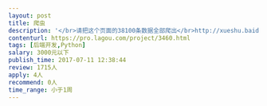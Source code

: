 ```yaml
---                
layout: post       
title: 爬虫           
description: '</br>请把这个页面的38100条数据全部爬出</br>http://xueshu.baidu.com/s?wd=journaluri%3A%285ed98fe6faacba5e%29%20NATURE%20GENETICS&amp;tn=SE_baiduxueshu_c1gjeupa&amp;ie=utf-8</br>'     
contenturl: https://pro.lagou.com/project/3460.html      
tags: [后端开发,Python]            
salary: 3000元以下          
publish_time: 2017-07-11 12:38:44         
review: 1715人                   
apply: 4人                   
recommend: 0人                   
time_range: 小于1周              
---                 
```

